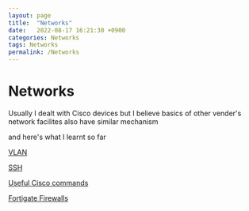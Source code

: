 ```yaml
---
layout: page
title:  "Networks"
date:   2022-08-17 16:21:30 +0900
categories: Networks
tags: Networks
permalink: /Networks
---
```


# Networks

Usually I dealt with Cisco devices but I believe basics of other vender's network facilites also have similar mechanism

and here's what I learnt so far

[VLAN](/Networks/VLAN)

[SSH](/Networks/SSH)

[Useful Cisco commands](/Networks/useful_cisco_commands)

[Fortigate Firewalls](/Networks/Fortigate)